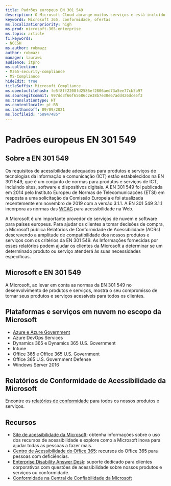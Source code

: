 ```yaml
---
title: Padrões europeus EN 301 549
description: O Microsoft Cloud abrange muitos serviços e está incluído em muitos relatórios de conformidade individuais.
keywords: Microsoft 365, conformidade, ofertas
ms.localizationpriority: high
ms.prod: microsoft-365-enterprise
ms.topic: article
f1.keywords:
- NOCSH
ms.author: robmazz
author: robmazz
manager: laurawi
audience: itpro
ms.collection:
- M365-security-compliance
- MS-Compliance
hideEdit: true
titleSuffix: Microsoft Compliance
ms.openlocfilehash: fe5f8ff2208fd2586ef2806aed73a5ee77cb5b97
ms.sourcegitcommit: 997dd3f66f65686c2e38b7e30e67add426dce5f3
ms.translationtype: HT
ms.contentlocale: pt-BR
ms.lasthandoff: 09/09/2021
ms.locfileid: "58947485"
---
```

# <a name="european-standards-en-301-549"></a>Padrões europeus EN 301 549

## <a name="about-en-301-549"></a>Sobre a EN 301 549

Os requisitos de acessibilidade adequados para produtos e serviços de tecnologias da informação e comunicação (ICT) estão estabelecidos na EN 301 549, que é um conjunto de normas para produtos e serviços de ICT, incluindo sites, software e dispositivos digitais. A EN 301 549 foi publicada em 2014 pelo Instituto Europeu de Normas de Telecomunicações (ETSI) em resposta a uma solicitação da Comissão Europeia e foi atualizada recentemente em novembro de 2019 com a versão 3.1.1. A EN 301 549 3.1.1 incorpora as normas das [WCAG](offering-WCAG-2-1.md) para acessibilidade na Web.

A Microsoft é um importante provedor de serviços de nuvem e software para países europeus. Para ajudar os clientes a tomar decisões de compra, a Microsoft publica Relatórios de Conformidade de Acessibilidade (ACRs) descrevendo a amplitude de compatibilidade dos nossos produtos e serviços com os critérios da EN 301 549. As Informações fornecidas por esses relatórios podem ajudar os clientes da Microsoft a determinar se um determinado produto ou serviço atenderá às suas necessidades específicas.

## <a name="microsoft-and-en-301-549"></a>Microsoft e EN 301 549

A Microsoft, ao levar em conta as normas da EN 301 549 no desenvolvimento de produtos e serviços, mostra o seu compromisso de tornar seus produtos e serviços acessíveis para todos os clientes.

## <a name="microsoft-in-scope-cloud-platforms--services"></a>Plataformas e serviços em nuvem no escopo da Microsoft

- [Azure e Azure Government](https://go.microsoft.com/fwlink/p/?linkid=2051569)
- Azure DevOps Services
- Dynamics 365 e Dynamics 365 U.S. Government
- Intune
- Office 365 e Office 365 U.S. Government
- Office 365 U.S. Government Defense
- Windows Server 2016

## <a name="microsoft-accessibility-conformance-reports"></a>Relatórios de Conformidade de Acessibilidade da Microsoft

Encontre os [relatórios de conformidade](https://cloudblogs.microsoft.com/industry-blog/government/2018/09/11/accessibility-conformance-reports/) para todos os nossos produtos e serviços.

## <a name="resources"></a>Recursos

- [Site de acessibilidade da Microsoft](https://www.microsoft.com/accessibility): obtenha informações sobre o uso dos recursos de acessibilidade e explore como a Microsoft inova para ajudar todas as pessoas a fazer mais.
- [Centro de Acessibilidade do Office 365](https://go.microsoft.com/fwlink/p/?linkid=2051801): recursos do Office 365 para pessoas com deficiências.
- [Enterprise Disability Answer Desk](https://go.microsoft.com/fwlink/p/?linkid=2050890): suporte dedicado para clientes corporativos com questões de acessibilidade sobre nossos produtos e serviços ou conformidade.
- [Conformidade na Central de Confiabilidade da Microsoft](https://www.microsoft.com/trust-center/compliance/compliance-overview)
